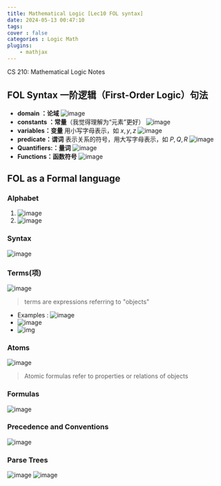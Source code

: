 ```yaml
---
title: Mathematical Logic [Lec10 FOL syntax]
date: 2024-05-13 00:47:10
tags:
cover : false
categories : Logic Math
plugins: 
    - mathjax
---
```

CS 210: Mathematical Logic Notes

<!-- more -->

## FOL Syntax 一阶逻辑（First-Order Logic）句法
- **domain ：论域**
  ![image](img1.png)
- **constants ：常量**（我觉得理解为“元素”更好）
  ![image](img2.png)
- **variables：变量** 用小写字母表示，如 $x,y,z$
  ![image](img3.png)
- **predicate：谓词**  表示关系的符号，用大写字母表示，如 $P,Q,R$
  ![image](img4.png)
- **Quantifiers:：量词**
  ![image](img5.png)
- **Functions：函数符号** 
  ![image](img6.png)
## FOL as a Formal language
### Alphabet 
1. ![image](img7.png)
2. ![image](img8.png)
### Syntax 
![image](img9.png)

### Terms(项)
![image](img10.png)
>terms are expressions referring to "objects"

- Examples : ![image](img11.png)
- ![image](img12.png)
- ![img](img13.png)

### Atoms 
![image](img14.png)
>Atomic formulas refer to properties or relations of objects 

### Formulas 
![image](img15.png)
### Precedence and Conventions
![image](img16.png)
### Parse Trees 
![image](img17.png)
![image](img18.png)
